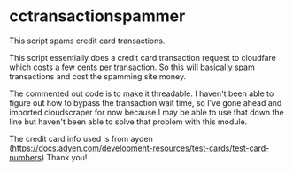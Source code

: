 # cctransactionspammer
This script spams credit card transactions.

This script essentially does a credit card transaction request to cloudfare which costs a few cents per transaction.
So this will basically spam transactions and cost the spamming site money.

The commented out code is to make it threadable. I haven't been able to figure out how to bypass the transaction wait
time, so I've gone ahead and imported cloudscraper for now because I may be able to use that down the line
but haven't been able to solve that problem with this module.

The credit card info used is from ayden (https://docs.adyen.com/development-resources/test-cards/test-card-numbers)
Thank you!
